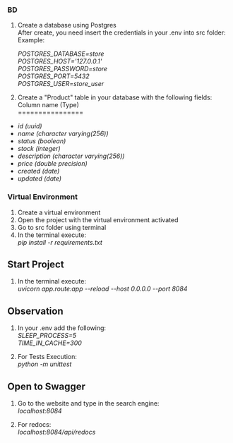 
### BD
1. Create a database using Postgres  
After create, you need insert the credentials in your .env into src folder:  
Example:

    *POSTGRES_DATABASE=store*  
*POSTGRES_HOST='127.0.0.1'*  
*POSTGRES_PASSWORD=store*  
*POSTGRES_PORT=5432*  
*POSTGRES_USER=store_user*


2. Create a "Product" table in your database with the following fields:  
Column name (Type)  
================  
- *id (uuid)*  
- *name (character varying(256))*  
- *status (boolean)*  
- *stock (integer)*  
- *description (character varying(256))*  
- *price (double precision)*  
- *created (date)*  
- *updated (date)*

### Virtual Environment
1. Create a virtual environment
2. Open the project with the virtual environment activated
3. Go to src folder using terminal
4. In the terminal execute:  
*pip install -r requirements.txt*

## Start Project
1. In the terminal execute:  
*uvicorn app.route:app --reload --host 0.0.0.0 --port 8084*

## Observation
1. In your .env add the following:  
*SLEEP_PROCESS=5*  
*TIME_IN_CACHE=300*  

2. For Tests Execution:  
*python -m unittest*

## Open to Swagger
1. Go to the website and type in the search engine:  
*localhost:8084*  

2. For redocs:  
*localhost:8084/api/redocs*
